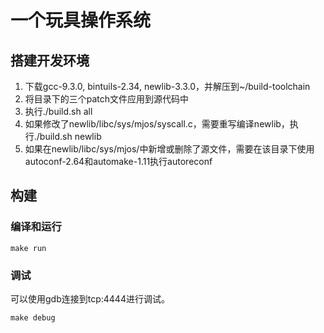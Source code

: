# 一个玩具操作系统

## 搭建开发环境

1. 下载gcc-9.3.0, bintuils-2.34, newlib-3.3.0，并解压到~/build-toolchain
2. 将目录下的三个patch文件应用到源代码中
3. 执行./build.sh all
4. 如果修改了newlib/libc/sys/mjos/syscall.c，需要重写编译newlib，执行./build.sh newlib
5. 如果在newlib/libc/sys/mjos/中新增或删除了源文件，需要在该目录下使用autoconf-2.64和automake-1.11执行autoreconf

## 构建

### 编译和运行

```shell script
make run
```

### 调试

可以使用gdb连接到tcp:4444进行调试。

```shell script
make debug
```

